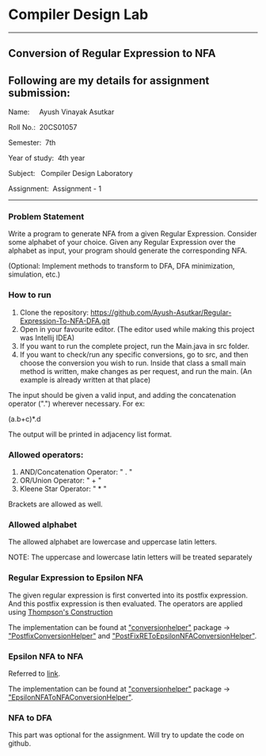 # Compiler Design Lab

---

## Conversion of Regular Expression to NFA 
## Following are my details for assignment submission:
<p>Name: &nbsp;&nbsp;&nbsp;&nbsp;Ayush Vinayak Asutkar</p>
<p>Roll No.: &nbsp;20CS01057</p>
<p>Semester: &nbsp;7th</p>
<p>Year of study: &nbsp;4th year</p>
<p>Subject: &nbsp;&nbsp;Compiler Design Laboratory</p>
<p>Assignment: &nbsp;Assignment - 1</p>

---


### Problem Statement
<p>Write a program to generate NFA from a given Regular Expression. Consider some alphabet of your choice.
Given any Regular Expression over the alphabet as input, your program should generate the corresponding NFA.</p>

<p>(Optional: Implement methods to transform to DFA, DFA minimization, simulation, etc.)</p>

### How to run
1. Clone the repository: https://github.com/Ayush-Asutkar/Regular-Expression-To-NFA-DFA.git
2. Open in your favourite editor. (The editor used while making this project was Intellij IDEA)
3. If you want to run the complete project, run the Main.java in src folder.
4. If you want to check/run any specific conversions, go to src, and then choose the conversion you wish to run. Inside that class a small main method is written, make changes as per request, and run the main. (An example is already written at that place)
<p>The input should be given a valid input, and adding the concatenation operator (".") wherever necessary. For ex:</p>
<p>(a.b+c)*.d</p>
<p>The output will be printed in adjacency list format. </p>

### Allowed operators:
1. AND/Concatenation Operator: " . "
2. OR/Union Operator: " + "
3. Kleene Star Operator: " * "
<p>Brackets are allowed as well.</p>

### Allowed alphabet
<p>The allowed alphabet are lowercase and uppercase latin letters.</p>
<p>NOTE: The uppercase and lowercase latin letters will be treated separately</p>

### Regular Expression to Epsilon NFA
<p>The given regular expression is first converted into its postfix expression.
And this postfix expression is then evaluated. The operators are applied using <a href="https://en.wikipedia.org/wiki/Thompson%27s_construction">Thompson's Construction</a></p>
<p>The implementation can be found at <a href="src/conversionhelper">"conversionhelper"</a> package -> <a href="src/conversionhelper/PostfixConversionHelper.java">"PostfixConversionHelper"</a>
and <a href="src/conversionhelper/PostFixREToEpsilonNFAConversionHelper.java">"PostFixREToEpsilonNFAConversionHelper"</a>.</p>

### Epsilon NFA to NFA
<p>Referred to <a href="https://www.tutorialspoint.com/how-to-convert-nfa-with-epsilon-to-without-epsilon">link</a>.</p>
<p>The implementation can be found at <a href="src/conversionhelper">"conversionhelper"</a> package -> 
<a href="src/conversionhelper/EpsilonNFAToNFAConversionHelper.java">"EpsilonNFAToNFAConversionHelper"</a>.</p>

### NFA to DFA
<p>This part was optional for the assignment. Will try to update the code on github.</p>